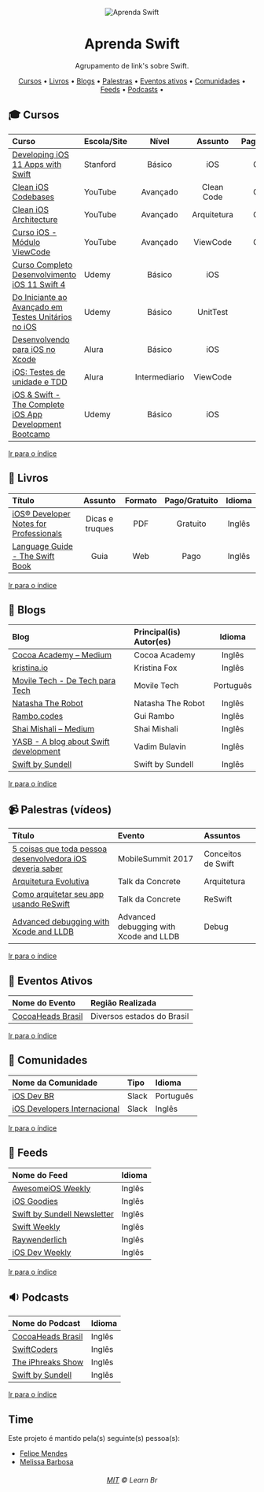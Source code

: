 <p align="center">
	<img src="https://raw.githubusercontent.com/learnbr/swift/master/logo.png" alt="Aprenda Swift" style="max-width:100%;">
</p> 

<h1 align="center">Aprenda Swift</h1>

<p align="center">Agrupamento de link's sobre Swift.</p>


<a id="user-content-Índice" class="anchor" href="#Índice" aria-hidden="true"></a>
<p align="center">
	<a href="#mortar_board-cursos">Cursos</a> •
	<a href="#book-livros">Livros</a> •
	<a href="#newspaper-blogs">Blogs</a> •
	<a href="#video_camera-palestras-v%C3%ADdeos">Palestras</a> •
	<a href="#eventos-ativos">Eventos ativos</a> •
	<a href="#speech_balloon-comunidades">Comunidades</a> •
	<a href="#paperclip-feeds">Feeds</a> •
	<a href="#sound-podcasts">Podcasts</a> •
</p>

## :mortar_board: Cursos


Curso | Escola/Site | Nível | Assunto | Pago/Gratuito
:-- | :-- | :--: | :--: | :--:
[Developing iOS 11 Apps with Swift](https://itunes.apple.com/br/course/developing-ios-11-apps-with-swift/id1309275316)|Stanford| Básico |iOS| Gratuito
[Clean iOS Codebases](https://www.youtube.com/playlist?list=PLyjgjmI1UzlTtsImzQ4cT8bQ3_RXtkqLg)|YouTube| Avançado |Clean Code| Gratuito
[Clean iOS Architecture](https://www.youtube.com/playlist?list=PLyjgjmI1UzlSWtjAMPOt03L7InkCRlGzb)|YouTube| Avançado|Arquitetura| Gratuito
[Curso iOS - Módulo ViewCode](https://www.youtube.com/playlist?list=PLvwcQsuDybkU2mhuk2Axx0XP2APTK6wZx)|YouTube| Avançado | ViewCode| Gratuito
[Curso Completo Desenvolvimento iOS 11 Swift 4](https://www.udemy.com/curso-completo-de-desenvolvimento-ios11swift4/)|Udemy| Básico |iOS| Pago
[Do Iniciante ao Avançado em Testes Unitários no iOS](https://www.udemy.com/course/do-iniciante-ao-avancado-em-testes-unitarios-no-ios/)|Udemy| Básico |UnitTest| Pago
[Desenvolvendo para iOS no Xcode](https://www.alura.com.br/curso-online-swift-desenvolvimento-ios/)|Alura| Básico |iOS| Pago
[iOS: Testes de unidade e TDD](https://www.alura.com.br/curso-online-ios-tdd-e-testes-de-unidade)|Alura| Intermediario |ViewCode| Pago
[iOS & Swift - The Complete iOS App Development Bootcamp](https://www.udemy.com/course/ios-13-app-development-bootcamp/)|Udemy| Básico |iOS| Pago


[Ir para o índice](#Índice)

## :book: Livros

Título | Assunto | Formato | Pago/Gratuito | Idioma
:-- | :--: | :--: | :--: | :--:
[iOS® Developer Notes for Professionals](https://books.goalkicker.com/iOSBook/)|Dicas e truques|PDF| Gratuito |Inglês
[Language Guide - The Swift Book](https://swift.org/)|Guia|Web| Pago |Inglês



[Ir para o índice](#Índice)

## :newspaper: Blogs

Blog | Principal(is) Autor(es) | Idioma
:-- | :-- | :--:
[Cocoa Academy – Medium](https://medium.com/cocoaacademymag)|Cocoa Academy|Inglês
[kristina.io](https://kristina.io/)|Kristina Fox|Inglês
[Movile Tech - De Tech para Tech](https://movile.blog/categoria/ios/)|Movile Tech|Português
[Natasha The Robot](https://www.natashatherobot.com/)|Natasha The Robot|Inglês
[Rambo.codes](https://rambo.codes/)|Gui Rambo|Inglês
[Shai Mishali – Medium](https://medium.com/@freak4pc)|Shai Mishali|Inglês
[YASB - A blog about Swift development](http://www.vadimbulavin.com/)|Vadim Bulavin|Inglês
[Swift by Sundell](https://www.swiftbysundell.com/)|Swift by Sundell|Inglês

[Ir para o índice](#Índice)

## :video_camera: Palestras (vídeos)

Título | Evento | Assuntos
:-- | :-- | :--
[5 coisas que toda pessoa desenvolvedora iOS deveria saber](https://www.youtube.com/watch?v=Ckue3xh0gyE)|MobileSummit 2017|Conceitos de Swift
[Arquitetura Evolutiva](https://www.youtube.com/watch?v=uCTws4JajnE&t=0s)|Talk da Concrete|Arquitetura
[Como arquitetar seu app usando ReSwift](https://www.youtube.com/watch?v=L4IRCZTNfpo&t=0s&list=PLVfcRkAE6V2y3vrz7vFfHMtFO8NiIcXR4)|Talk da Concrete|ReSwift
[Advanced debugging with Xcode and LLDB](https://developer.apple.com/wwdc18/412)|Advanced debugging with Xcode and LLDB|Debug


[Ir para o índice](#Índice)

## :circus_tent: Eventos Ativos

Nome do Evento | Região Realizada
:-- | :--
[CocoaHeads Brasil](https://www.cocoaheads.com.br/agendas)| Diversos estados do Brasil

[Ir para o índice](#Índice)

## :speech_balloon: Comunidades

Nome da Comunidade | Tipo | Idioma
:-- | :-- | :--
[iOS Dev BR](http://iosdevbr.herokuapp.com/)|Slack|Português
[iOS Developers Internacional](https://ios-developers.io/)|Slack|Inglês

[Ir para o índice](#Índice)

## :paperclip: Feeds

Nome do Feed | Idioma
:-- | :--
[AwesomeiOS Weekly](http://weekly.awesomeios.com/)|Inglês
[iOS Goodies](https://ios-goodies.com/)|Inglês
[Swift by Sundell Newsletter](https://www.swiftbysundell.com/newsletter/)|Inglês
[Swift Weekly](https://swiftweekly.com/)|Inglês
[Raywenderlich](https://www.raywenderlich.com/ios)|Inglês
[iOS Dev Weekly](https://iosdevweekly.com/)|Inglês

[Ir para o índice](#Índice)

## :sound: Podcasts

Nome do Podcast | Idioma
:-- | :--
[CocoaHeads Brasil](https://soundcloud.com/cocoaheadsbr)|Inglês
[SwiftCoders](https://swiftcoders.podbean.com/)|Inglês
[The iPhreaks Show](http://iphreaksshow.com/)|Inglês
[Swift by Sundell](https://www.swiftbysundell.com/podcast/)|Inglês

[Ir para o índice](#Índice)


## Time

Este projeto é mantido pela(s) seguinte(s) pessoa(s):

* [Felipe Mendes](https://github.com/felipemendes)
* [Melissa Barbosa](https://github.com/mellbarbosa)


<h6 align="center">
	<a href="./MIT.md">MIT</a>
	©
	Learn Br
</h6>
